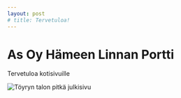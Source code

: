 ```yaml
---
layout: post
# title: Tervetuloa!
---
```


# As Oy Hämeen Linnan Portti #

Tervetuloa kotisivuille

![Töyryn talon pitkä julkisivu](./assets/images/julkisivu.jpg)
